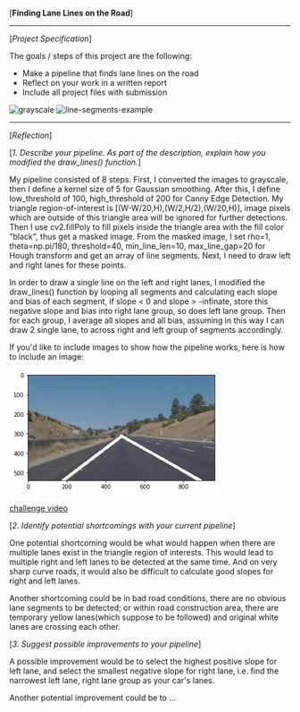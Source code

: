 [**Finding Lane Lines on the Road**]



---

[*Project Specification*]

The goals / steps of this project are the following:
* Make a pipeline that finds lane lines on the road
* Reflect on your work in a written report
* Include all project files with submission


[//]: # (Image References)

![grayscale](https://github.com/udacity/CarND-LaneLines-P1/blob/master/examples/grayscale.jpg)
![line-segments-example](https://github.com/udacity/CarND-LaneLines-P1/blob/master/examples/line-segments-example.jpg)


---

[*Reflection*]


[*1. Describe your pipeline. As part of the description, explain how you modified the draw_lines() function.*]

My pipeline consisted of 8 steps. First, I converted the images to grayscale, then I define a kernel size of 5 for Gaussian smoothing. After this, I define low_threshold of 100, high_threshold of 200 for Canny Edge Detection. My triangle region-of-interest is [(W-W/20,H),(W/2,H/2),(W/20,H)], image pixels which are outside of this triangle area will be ignored for further detections. Then I use cv2.fillPoly to fill pixels inside the triangle area with the fill color "black", thus get a masked image. From the masked image, I set rho=1, theta=np.pi/180, threshold=40, min_line_len=10, max_line_gap=20 for Hough transform and get an array of line segments. Next, I need to draw left and right lanes for these points.

In order to draw a single line on the left and right lanes, I modified the draw_lines() function by looping all segments and calculating each slope and bias of each segment, if slope < 0 and slope > -infinate, store this negative slope and bias into right lane group, so does left lane group. Then for each group, I average all slopes and all bias, assuming in this way I can draw 2 single lane, to across right and left group of segments accordingly.

If you'd like to include images to show how the pipeline works, here is how to include an image:

![founded lanes marked with white lines](https://github.com/byronrwth/Udacity-SelfDrivingCar-ND-Term1/blob/master/ComputerVision/CarND-LaneLines-P1/found_lanes.png)

[challenge video](https://youtu.be/isCo9Dj7DhA)



[*2. Identify potential shortcomings with your current pipeline*]


One potential shortcoming would be what would happen when there are multiple lanes exist in the triangle region of interests. This would lead to multiple right and left lanes to be detected at the same time. And on very sharp curve roads, it would also be difficult to calculate good slopes for right and left lanes.

Another shortcoming could be in bad road conditions, there are no obvious lane segments to be detected; or within road construction area, there are temporary yellow lanes(which suppose to be followed) and original white lanes are crossing each other.


[*3. Suggest possible improvements to your pipeline*]

A possible improvement would be to select the highest positive slope for left lane, and select the smallest negative slope for right lane, i.e. find the narrowest left lane, right lane group as your car's lanes.

Another potential improvement could be to ...
